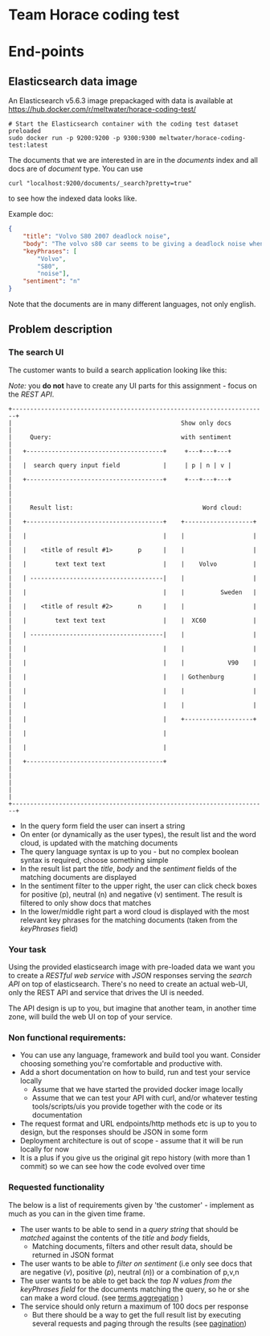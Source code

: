 # Team Horace coding test


# End-points




## Elasticsearch data image
An Elasticsearch v5.6.3 image prepackaged with data is available at https://hub.docker.com/r/meltwater/horace-coding-test/

```
# Start the Elasticsearch container with the coding test dataset preloaded
sudo docker run -p 9200:9200 -p 9300:9300 meltwater/horace-coding-test:latest
```

The documents that we are interested in are in the *documents* index and all docs are of *document* type. You can use

```
curl "localhost:9200/documents/_search?pretty=true" 
```

to see how the indexed data looks like.

Example doc:

```json
{
    "title": "Volvo S80 2007 deadlock noise",
    "body": "The volvo s80 car seems to be giving a deadlock noise when I push it hard",
    "keyPhrases": [
        "Volvo",
        "S80",
        "noise"],
    "sentiment": "n"
}
```

Note that the documents are in many different languages, not only english.

## Problem description

### The search UI

The customer wants to build a search application looking like this:

*Note:* you **do not** have to create any UI parts for this assignment - focus on the *REST API*.

```
+-----------------------------------------------------------------------+
|                                               Show only docs          |
|     Query:                                    with sentiment          |
|   +--------------------------------------+     +---+---+---+          |
|   |  search query input field            |     | p | n | v |          |
|   +--------------------------------------+     +---+---+---+          |
|                                                                       |
|     Result list:                                    Word cloud:       |
|   +--------------------------------------+    +-------------------+   |
|   |                                      |    |                   |   |
|   |    <title of result #1>       p      |    |                   |   |
|   |        text text text                |    |    Volvo          |   |
|   | -------------------------------------|    |                   |   |
|   |                                      |    |          Sweden   |   |
|   |    <title of result #2>       n      |    |                   |   |
|   |        text text text                |    |  XC60             |   |
|   | -------------------------------------|    |                   |   |
|   |                                      |    |                   |   |
|   |                                      |    |            V90    |   |
|   |                                      |    | Gothenburg        |   |
|   |                                      |    |                   |   |
|   |                                      |    |                   |   |
|   |                                      |    +-------------------+   |
|   |                                      |                            |
|   |                                      |                            |
|   +--------------------------------------+                            |
|                                                                       |
|                                                                       |
+-----------------------------------------------------------------------+
```

- In the query form field the user can insert a string
- On enter (or dynamically as the user types), the result list and the word cloud, is updated with the matching documents 
- The query language syntax is up to you - but no complex boolean syntax is required, choose something simple
- In the result list part the *title*, *body* and the *sentiment* fields of the matching documents are displayed
- In the sentiment filter to the upper right, the user can click check boxes for positive (p), neutral (n) and negative (v) sentiment. The result is filtered to only show docs that matches
- In the lower/middle right part a word cloud is displayed with the most relevant key phrases for the matching documents (taken from the *keyPhrases* field)


### Your task

Using the provided elasticsearch image with pre-loaded data we want you to create a *RESTful web service* with *JSON* responses serving the *search API* on top of elasticsearch. There's no need to create an actual web-UI, only the REST API and service that drives the UI is needed.

The API design is up to you, but imagine that another team, in another time zone, will build the web UI on top of your service.


### Non functional requirements:

- You can use any language, framework and build tool you want. Consider choosing something you're comfortable and productive with.
- Add a short documentation on how to build, run and test your service locally
    - Assume that we have started the provided docker image locally
    - Assume that we can test your API with curl, and/or whatever testing tools/scripts/uis you provide together with the code or its documentation
- The request format and URL endpoints/http methods etc is up to you to design, but the responses should be JSON in some form
- Deployment architecture is out of scope - assume that it will be run locally for now 
- It is a plus if you give us the original git repo history (with more than 1 commit) so we can see how the code evolved over time 

### Requested functionality

The below is a list of requirements given by 'the customer' - implement as much as you can in the given time frame.

- The user wants to be able to send in a *query string* that should be *matched* against the contents of the *title* and *body* fields, 
    - Matching documents, filters and other result data, should be returned in JSON format
- The user wants to be able to *filter on sentiment* (i.e only see docs that are negative (*v*), positive (*p*), neutral (*n*)) or a combination of p,v,n
- The user wants to be able to get back the *top N values from the keyPhrases field* for the documents matching the query, so he or she can make a word cloud. (see [terms aggregation](https://www.elastic.co/guide/en/elasticsearch/reference/current/search-aggregations-bucket-terms-aggregation.html) ) 
- The service should only return a maximum of 100 docs per response 
    - But there should be a way to get the full result list by executing several requests and paging through the results (see [pagination](https://www.elastic.co/guide/en/elasticsearch/guide/master/pagination.html))
